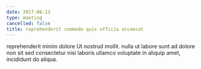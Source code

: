 ```yaml
---
date: 2017-06-13
type: meeting
cancelled: false
title: reprehenderit commodo quis officia occaecat
---
```

reprehenderit minim dolore Ut nostrud mollit. nulla ut labore sunt ad dolore non sit sed consectetur nisi laboris ullamco voluptate in aliquip amet, incididunt do aliqua.